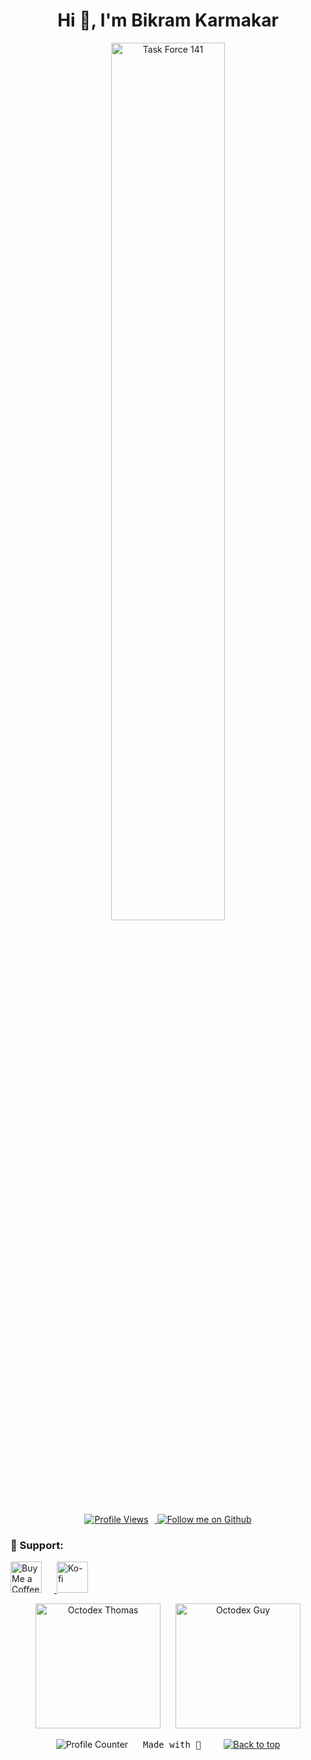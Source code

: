 <!-- HEADER -->
<h1 align="center">Hi 👋, I'm Bikram Karmakar</h1>

<p align="center">
  <img 
    src="https://wallpapercave.com/wp/wp9500685.jpg" 
    alt="Task Force 141" 
    title="Task Force 141" 
    width="60%" 
  />
</p>

<!-- PROFILE METRICS -->
<p align="center">
  <!-- Row 1: Profile Views (left), Followers (right) -->
  <a href="https://komarev.com/ghpvc/?username=bikramkarmakar&label=Profile%20views&lcolor=640464&style=for-the-badge&color=7c007c&logo=AngelList&logoColor=white" target="_blank" rel="noreferrer">
    <img 
      src="https://komarev.com/ghpvc/?username=bikramkarmakar&label=Profile%20views&lcolor=640464&style=for-the-badge&color=7c007c&logo=AngelList&logoColor=white" 
      alt="Profile Views" 
      style="margin-right: 10px;" 
    />
  </a>
  <a href="https://github.com/bikramkarmakar?tab=followers" target="_blank" rel="noreferrer">
    <img 
      src="https://img.shields.io/github/followers/bikramkarmakar?label=Follow&style=for-the-badge" 
      alt="Follow me on Github" 
    />
  </a>
</p>

<!-- SUPPORT SECTION -->
<h3 align="left">🤝 Support:</h3>
<p align="left">
  <a href="https://www.buymeacoffee.com/bikramkarmakar" target="_blank" rel="noreferrer">
    <img 
      src="https://cdn.buymeacoffee.com/buttons/v2/default-yellow.png" 
      alt="Buy Me a Coffee" 
      height="50" 
      style="margin-right: 20px;" 
    />
  </a>
  <a href="https://ko-fi.com/bikramkarmakar" target="_blank" rel="noreferrer">
    <img 
      src="https://cdn.ko-fi.com/cdn/kofi3.png?v=3" 
      alt="Ko-fi" 
      height="50" 
    />
  </a>
</p>

<!-- OCTODEX IMAGES -->
<p align="center">
  <img 
    src="https://octodex.github.com/images/daftpunktocat-thomas.gif" 
    alt="Octodex Thomas" 
    width="200" 
    style="margin-right: 20px;" 
  />
  <img 
    src="https://octodex.github.com/images/daftpunktocat-guy.gif" 
    alt="Octodex Guy" 
    width="200" 
  />
</p>

<!-- FOOTER -->
<p align="center">
  <img 
    src="https://profile-counter.glitch.me/bikramkarmakar/count.svg" 
    alt="Profile Counter" 
    style="margin-right: 20px;" 
  />
  <samp>Made with 💜</samp>
  &nbsp;&nbsp;
  <a href="#top">
    <img 
      src="https://img.shields.io/static/v1?label=&message=back+to+top&color=7E3ACE&style=for-the-badge" 
      alt="Back to top" 
      style="margin-left: 20px;" 
    />
  </a>
</p>
